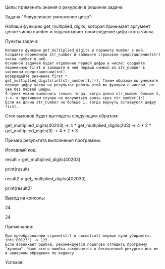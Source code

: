 Цель: применить знания о рекурсии в решении задачи.


Задача "Рекурсивное умножение цифр":

Напиши функцию get_multiplied_digits, которая принимает аргумент целое число number и подсчитывает произведение цифр этого числа.


Пункты задачи:

    Напишите функцию get_multiplied_digits и параметр number в ней.
    Создайте переменную str_number и запишите строковое представление(str) числа number в неё.
    Основной задачей будет отделение первой цифры в числе: создайте переменную first и запишите в неё первый символ из str_number в числовом представлении(int).
    Возвращайте значение first * get_multiplied_digits(int(str_number[1:])). Таким образом вы умножите первую цифру числа на результат работы этой же функции с числом, но уже без первой цифры.
    4 пункт можно выполнить только тогда, когда длина str_number больше 1, т.к. в противном случае не получиться взять срез str_number[1:].
    Если же длина str_number не больше 1, тогда вернуть оставшуюся цифру first.

Стек вызовов будет выглядеть следующим образом:

get_multiplied_digits(40203) -> 4 * get_multiplied_digits(203) -> 4 * 2 * get_multiplied_digits(3) -> 4 * 2 * 3


Пример результата выполнения программы:

Исходный код:

result = get_multiplied_digits(40203)

print(result)

result2 = get_multiplied_digits(402030)

print(result2)

Вывод на консоль:

24

24


Примечания:

    При преобразовании строки(str) в число(int) первые нули убираются. int('00123') -> 123.
    Если возникает ошибка, рекомендуется пошагово отладить программу "жучком". Чаще всего ошибка заключается в бесконечной рекурсии или же в неверном обращении по индексу.



Успехов!
